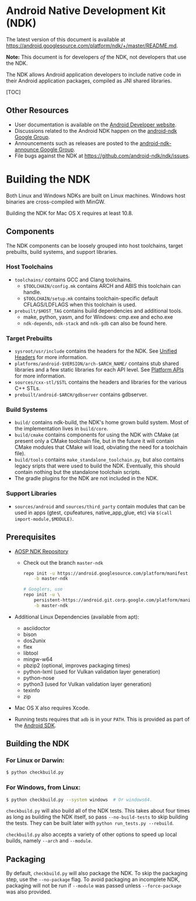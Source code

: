 Android Native Development Kit (NDK)
====================================

The latest version of this document is available at
https://android.googlesource.com/platform/ndk/+/master/README.md.

**Note:** This document is for developers _of_ the NDK, not developers that use
the NDK.

The NDK allows Android application developers to include native code in their
Android application packages, compiled as JNI shared libraries.

[TOC]

Other Resources
---------------

 * User documentation is available on the [Android Developer website].
 * Discussions related to the Android NDK happen on the [android-ndk Google
   Group].
 * Announcements such as releases are posted to the [android-ndk-announce Google
   Group].
 * File bugs against the NDK at https://github.com/android-ndk/ndk/issues.

[Android Developer website]: https://developer.android.com/ndk/index.html
[android-ndk Google Group]: http://groups.google.com/group/android-ndk
[android-ndk-announce Google Group]: http://groups.google.com/group/android-ndk-announce

Building the NDK
================

Both Linux and Windows NDKs are built on Linux machines. Windows host binaries
are cross-compiled with MinGW.

Building the NDK for Mac OS X requires at least 10.8.

Components
----------

The NDK components can be loosely grouped into host toolchains, target
prebuilts, build systems, and support libraries.

### Host Toolchains

* `toolchains/` contains GCC and Clang toolchains.
    * `$TOOLCHAIN/config.mk` contains ARCH and ABIS this toolchain can handle.
    * `$TOOLCHAIN/setup.mk` contains toolchain-specific default CFLAGS/LDFLAGS
      when this toolchain is used.
* `prebuilt/$HOST_TAG` contains build dependencies and additional tools.
    * make, python, yasm, and for Windows: cmp.exe and echo.exe
    * `ndk-depends`, `ndk-stack` and `ndk-gdb` can also be found here.

### Target Prebuilts

* `sysroot/usr/include` contains the headers for the NDK. See [Unified Headers]
  for more information.
* `platforms/android-$VERSION/arch-$ARCH_NAME/` contains stub shared libraries
  and a few static libraries for each API level. See [Platform APIs] for more
  information.
* `sources/cxx-stl/$STL` contains the headers and libraries for the various C++
  STLs.
* `prebuilt/android-$ARCH/gdbserver` contains gdbserver.

[Unified Headers]: docs/UnifiedHeaders.md
[Platform APIs]: docs/PlatformApis.md

### Build Systems

* `build/` contains ndk-build, the NDK's home grown build system. Most of the
  implementation lives in `build/core`.
* `build/cmake` contains components for using the NDK with CMake (at present
  only a CMake toolchain file, but in the future it will contain CMake modules
  that CMake will load, obviating the need for a toolchain file).
* `build/tools` contains `make_standalone_toolchain.py`, but also contains
  legacy sripts that were used to build the NDK. Eventually, this should contain
  nothing but the standalone toolchain scripts.
* The gradle plugins for the NDK are not included in the NDK.

### Support Libraries

* `sources/android` and `sources/third_party` contain modules that can be used
  in apps (gtest, cpufeatures, native\_app\_glue, etc) via
  `$(call import-module,$MODULE)`.

Prerequisites
-------------

* [AOSP NDK Repository](http://source.android.com/source/downloading.html)
    * Check out the branch `master-ndk`

        ```bash
        repo init -u https://android.googlesource.com/platform/manifest \
            -b master-ndk

        # Googlers, use
        repo init -u \
            persistent-https://android.git.corp.google.com/platform/manifest \
            -b master-ndk
        ```

* Additional Linux Dependencies (available from apt):
    * asciidoctor
    * bison
    * dos2unix
    * flex
    * libtool
    * mingw-w64
    * pbzip2 (optional, improves packaging times)
    * python-lxml (used for Vulkan validation layer generation)
    * python-nose
    * python3 (used for Vulkan validation layer generation)
    * texinfo
    * zip
* Mac OS X also requires Xcode.
* Running tests requires that `adb` is in your `PATH`. This is provided as part
  of the [Android SDK].

[Android SDK]: https://developer.android.com/studio/index.html#downloads

Building the NDK
----------------

### For Linux or Darwin:

```bash
$ python checkbuild.py
```

### For Windows, from Linux:

```bash
$ python checkbuild.py --system windows  # Or windows64.
```

`checkbuild.py` will also build all of the NDK tests. This takes about four
times as long as building the NDK itself, so pass `--no-build-tests` to skip
building the tests. They can be built later with `python run_tests.py
--rebuild`.

`checkbuild.py` also accepts a variety of other options to speed up local
builds, namely `--arch` and `--module`.

Packaging
---------

By default, `checkbuild.py` will also package the NDK. To skip the packaging
step, use the `--no-package` flag. To avoid packaging an incomplete NDK,
packaging will not be run if `--module` was passed unless `--force-package` was
also provided.
